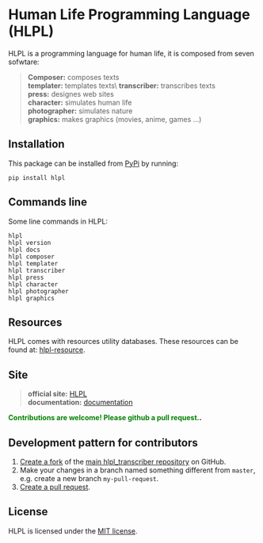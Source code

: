 
# Human Life Programming Language (HLPL)
HLPL is a programming language for human life, it is composed from seven sofwtare:
> **Composer:** composes texts\
> **templater:** templates texts\ 
> **transcriber:** transcribes texts\
> **press:** designes web sites \
> **character:** simulates human life \
> **photographer:** simulates nature\
> **graphics:** makes graphics (movies, anime, games ...)

## Installation
This package can be installed from [PyPi](https://pypi.python.org/pypi/hlpl) by running:
```
pip install hlpl
```

## Commands line
Some line commands in HLPL:
```
hlpl
hlpl version
hlpl docs
hlpl composer
hlpl templater
hlpl transcriber
hlpl press
hlpl character
hlpl photographer
hlpl graphics
```

## Resources
HLPL comes with resources utility databases. These resources can be found at: [hlpl-resource](https://resource.hlpl.net).

## Site
> **official site:** [HLPL](https://hlpl.net) \
> **documentation:** [documentation](https://docs.hlpl.net)

**<span style="color:green">Contributions are welcome! Please github a pull request.</span>.**
## Development pattern for contributors

1. [Create a fork](https://help.github.com/articles/fork-a-repo/) of
   the [main hlpl_transcriber repository](https://github.com/hlpl) on GitHub.
2. Make your changes in a branch named something different from `master`, e.g. create
   a new branch `my-pull-request`.
3. [Create a pull request](https://help.github.com/articles/creating-a-pull-request/).

## License
HLPL is licensed under the [MIT license](https://opensource.org/licenses/MIT).
